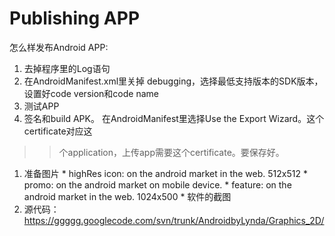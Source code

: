 # Publishing APP #

怎么样发布Android APP:
  1. 去掉程序里的Log语句
  1. 在AndroidManifest.xml里关掉 debugging，选择最低支持版本的SDK版本，设置好code version和code name
  1. 测试APP
  1. 签名和build APK。 在AndroidManifest里选择Use the Export Wizard。这个certificate对应这
> > 个application，上传app需要这个certificate。要保存好。
  1. 准备图片
    * highRes icon: on the android market in the web. 512x512
    * promo: on the android market on mobile device.
    * feature: on the android market in the web.  1024x500
    * 软件的截图
  1. 源代码： https://ggggg.googlecode.com/svn/trunk/AndroidbyLynda/Graphics_2D/